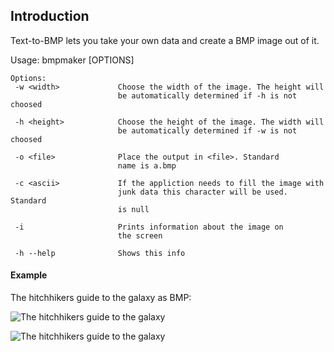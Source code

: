 Introduction
----
Text-to-BMP lets you take your own data and create a BMP image out of it.

Usage: bmpmaker [OPTIONS]

````
Options:
 -w <width>             Choose the width of the image. The height will
                        be automatically determined if -h is not choosed
						
 -h <height>            Choose the height of the image. The width will
                        be automatically determined if -w is not choosed
						
 -o <file>              Place the output in <file>. Standard
                        name is a.bmp
						
 -c <ascii>             If the appliction needs to fill the image with
                        junk data this character will be used. Standard
                        is null
						
 -i                     Prints information about the image on
                        the screen
						
 -h --help              Shows this info
````


#### Example
The hitchhikers guide to the galaxy as BMP:

![The hitchhikers guide to the galaxy](http://lindell.github.com/Text-to-BMP/hitchhikers.bmp)

![The hitchhikers guide to the galaxy](http://lindell.github.com/Text-to-BMP/hitchhikers.png)